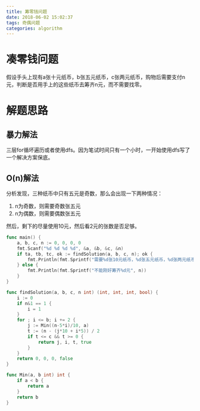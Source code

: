 ```yaml
---
title: 筹零钱问题
date: 2018-06-02 15:02:37
tags: 奇偶问题
categories: algorithm
---
```


# 凑零钱问题

假设手头上现有a张十元纸币，b张五元纸币，c张两元纸币，购物后需要支付n元，判断是否用手上的这些纸币去筹齐n元，而不需要找零。

# 解题思路
## 暴力解法
三层for循坏遍历或者使用dfs。因为笔试时间只有一个小时，一开始使用dfs写了一个解决方案保底。
## O(n)解法
<!-- more -->
分析发现，三种纸币中只有五元是奇数，那么会出现一下两种情况：
1. n为奇数，则需要奇数张五元
2. n为偶数，则需要偶数张五元

然后，剩下的尽量使用10元，然后看2元的张数是否足够。

``` go
func main() {
	a, b, c, n := 0, 0, 0, 0
	fmt.Scanf("%d %d %d %d", &a, &b, &c, &n)
	if ta, tb, tc, ok := findSolution(a, b, c, n); ok {
		fmt.Println(fmt.Sprintf("需要%d张10元纸币，%d张五元纸币，%d张两元纸币刚好筹齐%d元", ta, tb, tc, n))
	} else {
		fmt.Println(fmt.Sprintf("不能刚好筹齐%d元", n))
	}
}

func findSolution(a, b, c, n int) (int, int, int, bool) {
	i := 0
	if n&1 == 1 {
		i = 1
	}
	for ; i <= b; i += 2 {
		j := Min((n-5*i)/10, a)
		t := (n - (j*10 + i*5)) / 2
		if t <= c && t >= 0 {
			return j, i, t, true
		}
	}
	return 0, 0, 0, false
}

func Min(a, b int) int {
	if a < b {
		return a
	}
	return b
}
```

